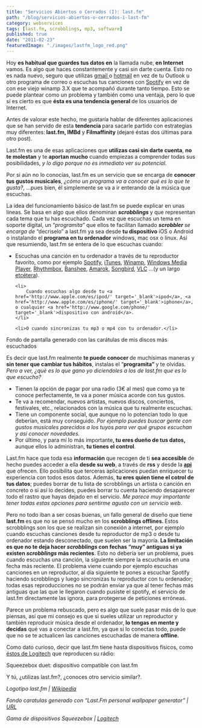 ```yaml
---
title: "Servicios Abiertos o Cerrados (I): last.fm"
path: "/blog/servicios-abiertos-o-cerrados-i-last-fm"
category: webservices
tags: [last.fm, scrobblings, mp3, software]
published: true
date: "2011-02-23"
featuredImage: "./images/lastfm_logo_red.png"
---
```


<p>Hoy <strong>es habitual que guardes tus datos en</strong> la llamada nube,<strong> en Internet</strong> vamos. Es algo que haces constantemente y casi sin darte cuenta. Esto no es nada nuevo, seguro que utilizas <a href='http://mail.google.com/mail?hl=es' target='_blank'>gmail </a>o <a href='http://www.hotmail.com/' target='_blank'>hotmail</a> en vez de tu Outlook u otro programa de correo o escuchas tus canciones con <a title='Spotify' href='http://www.spotify.com/' target='_blank'>Spotify</a> en vez de con ese viejo winamp 3.X que te acompañó durante tanto tiempo. Esto se puede plantear como un problema y también como una ventaja, pero lo que sí es cierto es que <strong>ésta es una tendencia general </strong>de los usuarios de Internet.</p>

<p>Antes de valorar este hecho, me gustaría hablar de diferentes aplicaciones que se han servido de esta <strong>tendencia </strong>para sacarle partido con estrategias muy diferentes:<strong> last.fm, IMBd</strong> y <strong>Filmaffinity </strong>(dejaré éstas dos últimas para otro post).</p>

<p>Last.fm es una de esas aplicaciones que <strong>utilizas casi sin darte cuenta</strong>, <strong>no te molestan</strong> y te <strong>aportan mucho</strong> cuando empiezas a comprender todas sus posibilidades, <em>y lo digo porque no es inmediato ver su potencial</em>.</p>

<p>Por si aún no lo conocías, last.fm es un servicio que se encarga de <strong>conocer tus gustos musicales</strong>, <em>¿cómo un programa va a conocer qué es lo que te gusta?</em>, &#8230;pues bien, él simplemente se va a ir enterando de la música que escuchas.</p>

<p>La idea del funcionamiento básico de last.fm se puede explicar en unas líneas. Se basa en algo que ellos denominan <em><strong>scrobblings </strong></em>y que representan cada tema que tu has escuchado. Cada vez que escuchas un tema en soporte digital, un &#8220;<em>programita</em>&#8221; que ellos te facilitan llamado <em><strong>s</strong><strong>crobbler </strong>se encarga de </em>&#8220;decriselo&#8221; a last.fm ya sea desde <strong>tu dispositivo</strong> iOS o Android o instalando el <strong>programa en tu ordenador</strong> windows, mac osx o linux. Así que resumiendo, last.fm se entera de lo que escuchas cuando:</p>

<ul>
	<li>
		Escuchas una canción en tu ordenador a través de tu reproductor favorito, como por ejemplo <a title='Spotify' href='http://www.spotify.com/' target='_blank'>Spotify</a>, <a href='http://www.apple.com/es/itunes/' target='_blank'>iTunes</a>, <a href='http://www.winamp.com/' target='_blank'>Winamp</a>, <a href='http://windows.microsoft.com/es-ES/windows/products/windows-media' target='_blank'>Windows Media Player</a>, <a href='http://www.rhythmbox.org' target='_blank'>Rhythmbox</a>, <a href='http://banshee.fm/' target='_blank'>Banshee</a>, <a href='http://amarok.kde.org/' target='_blank'>Amarok</a>, <a title='Songbird' href='http://www.getsongbird.com/' target='_blank'>Songbird</a>, <a href='http://www.videolan.org/vlc/' target='_blank'>VLC</a> &#8230;(y un largo <a href='http://www.lastfm.es/group/Does%2520It%2520Scrobble' target='_blank'>etcétera</a>).
	</li>

    <li>
    	Cuando escuchas algo desde tu <a href='http://www.apple.com/es/ipod/' target='_blank'>ipod</a>, <a href='http://www.apple.com/es/iphone/' target='_blank'>iphone</a>, o cualquier <a href='http://www.google.com/phone/' target='_blank'>dispositivo con android</a>.
    </li>

    <li>O cuando sincronizas tu mp3 o mp4 con tu ordenador.</li>

</ul>

<p>Fondo de pantalla generado con las carátulas de mis discos más escuchados</p>

<p>Es decir que last.fm realmente <strong>te puede conocer </strong>de muchísimas maneras y <strong>sin tener que cambiar tus hábitos</strong>, instalas el &#8220;<strong>programita&#8221; </strong>y te olvidas. <em>Pero a ver, ¿qué es lo que gano yo diciendoles a los de last.fm que es lo que escucho?</em></p>
<ul>
	<li>Tienen la opción de pagar por una radio (3€ al mes) que como ya te conoce perfectamente, te va a poner música acorde con tus gustos.</li>
	<li>Te va a recomendar, nuevos artistas, nuevos discos, conciertos, festivales, etc.,  relacionados con la música que tu realmente escuchas.</li>
	<li>Tiene un componente social, que aunque no lo potencian todo lo que deberían, está muy conseguido. <em>Por ejemplo puedes buscar gente con gustos musicales parecidos a los tuyos para ver qué grupos escuchan y así conocer novedades.</em></li>
	<li>Por último, y para mí lo más importante<strong>, tu eres dueño de tus datos, </strong>aunque ellos lo administran, <strong>tu tienes el control</strong>.</li>
</ul>

<p>Last.fm hace que toda esa <strong>información </strong>que recogen de ti <strong>sea accesible </strong>de hecho puedes acceder a ella <strong>desde su web</strong>, a través de <strong>rss</strong> y desde la <strong><a href='http://www.lastfm.es/api' target='_blank'>api</a></strong> que ofrecen. Ello posibilita que terceras aplicaciones puedan enriquecer tu experiencia con todos esos datos. Además, <strong>tu eres quien tiene el cotrol de tus datos</strong>; puedes borrar de tu lista de scrobblings un artista o canción en concreto o si así lo decides, puedes borrar tu cuenta haciendo desaparecer todo el rastro que hayas dejado en el servicio.<em> Me parece muy importante tener todas estas opciones para sentirme agusto con un servicio web</em>.</p>

<p>Pero no todo iban a ser cosas buenas, un fallo general de diseño que tiene <strong>last.fm </strong>es que no se pensó mucho en los <strong>scrobblings offlines. </strong>Estos scrobblings son los que se realizan sin conexión a internet, por ejemplo cuando escuchas canciones desde tu reproductor de mp3 o desde tu ordenador estando desconectado, que suelen ser la mayoría.<strong> La limitación es que no te deja hacer <em>scrobblings </em>con fechas &#8220;muy&#8221; antiguas si ya existen <em>scrobblings</em> más recientes</strong>. Esto no debería ser un problema, pues cuando escuchas una canción, la siguiente siempre la escucharás en una fecha más reciente. El problema viene cuando por ejemplo escuchas canciones en un reproductor, al día siguiente te pones a escuchar Spotify haciendo scrobblings y luego sincronizas tu reproductor con tu ordenador; todas esas reproducciones no se podrán enviar ya que al tener fechas más antiguas que las que le llegaron cuando pusiste el spotify, el servicio de last.fm directamente las ignora, para protegerse de peticiones erróneas.</p>

<p>Parece un problema rebuscado, pero es algo que suele pasar más de lo que piensas, así que mi consejo es que si sueles utilizar un reproductor y también reproducir música desde el ordenador,<strong> lo tengas en mente y decidas</strong> qué vas a conectar a last.fm, ya que si lo conectas todo, puede que no se te actualicen las canciones escuchadas de manera <strong>offline.</strong></p>
<p>Como dato curioso, decir que last.fm tiene hasta dispositivos físicos, como <a href='http://www.lastfm.es/group/Logitech+Squeezebox+Scrobblers'>éstos de Logitech</a> que reproducen su rádio:</p>

<p>Squeezebox duet: dispositivo compatible con last.fm </p>

<p>Y tú, ¿utilizas last.fm?, ¿conoces otro servicio similar?.</p>
<p><em>Logotipo last.fm | <a href='http://en.wikipedia.org/wiki/Last.fm' target='_blank'>Wikipedia</a></em></p>
<p><em>Fondo caratulas generado con &#8220;Last.Fm personal wallpaper generator&#8221; | <a href='http://lastfm.alekc.org/index.php' target='_blank'>URL</a></em></p>
<p><em>Gama de dispositivos Squeezebox | <a href='http://www.logitech.com/es-es/speakers-audio/wireless-music-systems' target='_blank'>Logitech</a></em>
</p>
